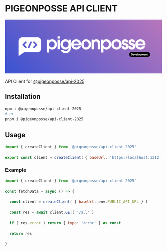 # PIGEONPOSSE API CLIENT

![HEADER](https://raw.githubusercontent.com/pigeonposse/pigeon-web/main/docs/public/banner.png)

API Client for [@pigeonposse/api-2025](https://www.npmjs.com/package/@pigeonposse/api-2025)

## Installation

```bash
npm i @pigeonposse/api-client-2025
# or
pnpm i @pigeonposse/api-client-2025
```

## Usage

```js
import { createClient } from '@pigeonposse/api-client-2025'

export const client = createClient( { baseUrl: 'https:/localhost:1312' } )
```

### Example

```js
import { createClient } from '@pigeonposse/api-client-2025'

const fetchData = async () => {

  const client = createClient( { baseUrl: env.PUBLIC_API_URL } )

  const res = await client.GET( '/all' )

  if ( res.error ) return { type: 'error' } as const

  return res

}
```
